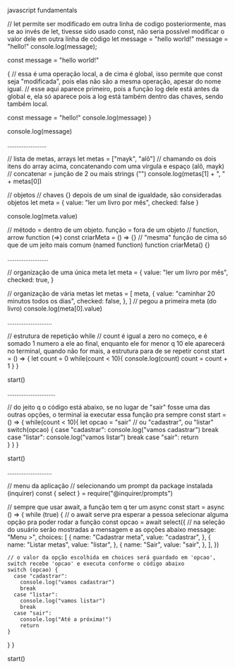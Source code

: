 javascript fundamentals

// let permite ser modificado em outra linha de codigo posteriormente, mas se ao invés de let, tivesse sido usado const, não seria possível modificar o valor dele em outra linha de código
let message = "hello world!"
message = "hello!"
console.log(message);

const message = "hello world!"

{
  // essa é uma operação local, a de cima é global, isso permite que const seja "modificada", pois elas não são a mesma operação, apesar do nome igual.
  // esse aqui aparece primeiro, pois a função log dele está antes da global e, ela só aparece pois a log está também dentro das chaves, sendo também local.
  
  const message = "hello!"
  console.log(message)
}

console.log(message)

......................

// lista de metas, arrays
let metas = ["mayk", "alô"]
// chamando os dois itens do array acima, concatenando com uma vírgula e espaço (alô, mayk)
// concatenar = junção de 2 ou mais strings ("")
console.log(metas[1] + ", " + metas[0])

// objetos
// chaves {} depois de um sinal de igualdade, são consideradas objetos
let meta = {
  value: "ler um livro por mês",
  checked: false
}

console.log(meta.value)

// método = dentro de um objeto. função = fora de um objeto
// function, arrow function (=>)
const criarMeta = () => {}
// "mesma" função de cima só que de um jeito mais comum (named function)
function criarMeta() {}

.......................

// organização de uma única meta
let meta = {
  value: "ler um livro por mês",
  checked: true,
}

// organização de vária metas
let metas = [
  meta,
  {
    value: "caminhar 20 minutos todos os dias",
    checked: false,
  },
]
// pegou a primeira meta (do livro)
console.log(meta[0].value)

.........................

// estrutura de repetição while
// count é igual a zero no começo, e é somado 1 numero a ele ao final, enquanto ele for menor q 10 ele aparecerá no terminal, quando não for mais, a estrutura para de se repetir
const start = () => {
  let count = 0
  while(count < 10){
    console.log(count)
    count = count + 1
  }
}

start()

...........................

// do jeito q o código está abaixo, se no lugar de "sair" fosse uma das outras opções, o terminal ia executar essa função pra sempre
const start = () => {
  while(count < 10){
    let opcao = "sair" // ou "cadastrar", ou "listar"
    switch(opcao) {
      case "cadastrar":
        console.log("vamos cadastrar")
        break
      case "listar":
        console.log("vamos listar")
        break
      case "sair":
        return    
    }
  }
}

start()

.........................

// menu da aplicação
// selecionando um prompt da package instalada (inquirer)
const { select } = require("@inquirer/prompts")

// sempre que usar await, a função tem q ter um async
const start = async () => {
  while (true) {
    // o await serve pra esperar a pessoa selecionar alguma opção pra poder rodar a função
    const opcao = await select({
      // na seleção do usuário serão mostradas a mensagem e as opções abaixo
      message: "Menu >",
      choices: [
        {
          name: "Cadastrar meta",
          value: "cadastrar",
        },
        {
          name: "Listar metas",
          value: "listar",
        },
        {
          name: "Sair",
          value: "sair",
        },
      ],
    })

    // o valor da opção escolhida em choices será guardado em 'opcao', switch recebe 'opcao' e executa conforme o código abaixo
    switch (opcao) {
      case "cadastrar":
        console.log("vamos cadastrar")
        break
      case "listar":
        console.log("vamos listar")
        break
      case "sair":
        console.log("Até a próxima!")
        return
    }
  }
}

start()